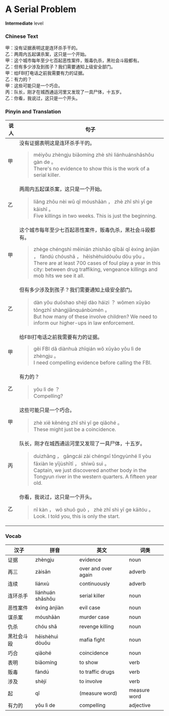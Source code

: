 # A Serial Problem
**Intermediate** level
### Chinese Text
甲：没有证据表明这是连环杀手干的。<br />乙：两周内五起谋杀案，这只是一个开始。<br />甲：这个城市每年至少七百起恶性案件，贩毒仇杀，黑社会斗殴都有。<br />乙：但有多少涉及到孩子？我们需要通知上级安全部门。<br />甲：给FBI打电话之前我需要有力的证据。<br />乙：有力的？<br />甲：这些可能只是一个巧合。<br />丙：队长，刚才在城西通运河里又发现了一具尸体，十五岁。<br />乙：你看，我说过，这只是一个开头。

### Pinyin and Translation
|说人|句子|
|----|----|
|甲|没有证据表明这是连环杀手干的。<blockquote>méiyǒu zhèngju biǎomíng zhè shì liánhuánshāshǒu gàn de 。<br />There's no evidence to show this is the work of a serial killer.</blockquote>|
|乙|两周内五起谋杀案，这只是一个开始。<blockquote>liǎng zhōu nèi wǔ qǐ móushāàn ， zhè zhǐ shì yī ge kāishǐ 。<br />Five killings in two weeks. This is just the beginning.</blockquote>|
|甲|这个城市每年至少七百起恶性案件，贩毒仇杀，黑社会斗殴都有。<blockquote>zhège chéngshì měinián zhìshǎo qībǎi qǐ èxìng ànjiàn ， fàndú chóushā ， hēishèhuìdòuōu dōu yǒu 。<br />There are at least 700 cases of foul play a year in this city: between drug traffiking, vengeance killings and mob hits we see it all.</blockquote>|
|乙|但有多少涉及到孩子？我们需要通知上级安全部门。<blockquote>dàn yǒu duōshao shèjí dào háizi ？ wǒmen xūyào tōngzhī shàngjíānquánbùmén 。<br />But how many of these involve children? We need to inform our higher-ups in law enforcement.</blockquote>|
|甲|给FBI打电话之前我需要有力的证据。<blockquote>gěi FBI dǎ diànhuà zhīqián wǒ xūyào yǒu lì de zhèngju 。<br />I need compelling evidence before calling the FBI.</blockquote>|
|乙|有力的？<blockquote>yǒu lì de ？<br />Compelling?</blockquote>|
|甲|这些可能只是一个巧合。<blockquote>zhè xiē kěnéng zhǐ shì yī ge qiǎohé 。<br />These might just be a coincidence.</blockquote>|
|丙|队长，刚才在城西通运河里又发现了一具尸体，十五岁。<blockquote>duìzhǎng ， gāngcái zài chéngxī tōngyùnhé lǐ yòu fāxiàn le yījùshītǐ ， shíwǔ suì 。<br />Captain, we just discovered another body in the Tongyun river in the western quarters. A fifteen year old.</blockquote>|
|乙|你看，我说过，这只是一个开头。<blockquote>nǐ kàn ， wǒ shuō guò ， zhè zhǐ shì yī ge kāitóu 。<br />Look. I told you, this is only the start.</blockquote>|
### Vocab
|汉子|拼音|英文|词类|
|----|----|----|----|
|证据|zhèngju|evidence|noun|
|再三|zàisān|over and over again|adverb|
|连续|liánxù|continuously|adverb|
|连环杀手|liánhuán shāshǒu|serial killer|noun|
|恶性案件|èxìng ànjiàn|evil case|noun|
|谋杀案|móushāàn|murder case|noun|
|仇杀|chóu shā|revenge killing|noun|
|黑社会斗殴|hēishèhuì dòuōu|mafia fight|noun|
|巧合|qiǎohé|coincidence|noun|
|表明|biǎomíng|to show|verb|
|贩毒|fàndú|to traffic drugs|verb|
|涉及|shèjí|to involve|verb|
|起|qǐ|(measure word)|measure word|
|有力的|yǒu lì de|compelling|adjective|
